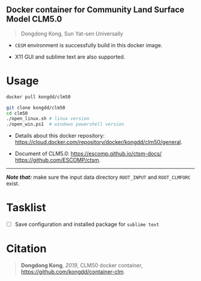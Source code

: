 ## Docker container for Community Land Surface Model CLM5.0

> Dongdong Kong, Sun Yat-sen Universally

*  `CESM` environment is successfully build in this docker image. 

* X11 GUI and sublime text are also supported.  



# Usage

```bash
docker pull kongdd/clm50

git clone kongdd/clm50
cd clm50
./open_linux.sh # linux version
./open_win.ps1  # windows powershell version
```

* Details about this docker repository: 
https://cloud.docker.com/repository/docker/kongdd/clm50/general.

* Document of CLM5.0:
https://escomp.github.io/ctsm-docs/
https://github.com/ESCOMP/ctsm.

----
***Note that:*** make sure the input data directory `ROOT_INPUT` and `ROOT_CLMFORC` exist.



# Tasklist

- [ ] Save configuration and installed package for `sublime text`



# Citation

> **Dongdong Kong**, *2019*, CLM50 docker container, https://github.com/kongdd/container-clm.

